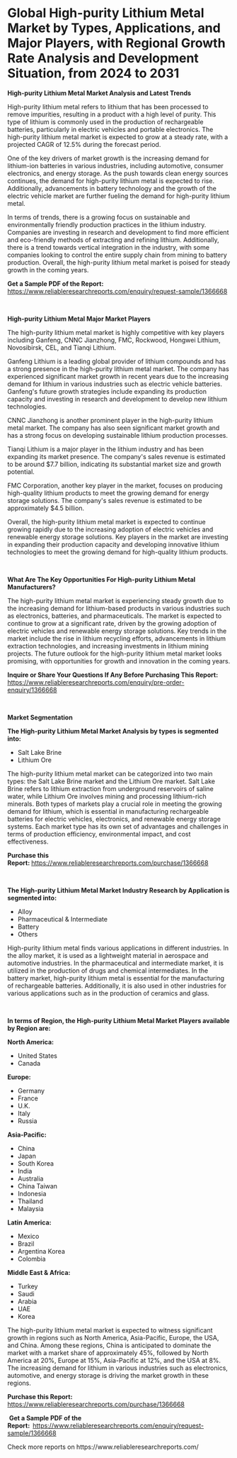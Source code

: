 <p><h1>Global High-purity Lithium Metal Market by Types, Applications, and Major Players, with Regional Growth Rate Analysis and Development Situation, from 2024 to 2031</h1></p><p><strong>High-purity Lithium Metal Market Analysis and Latest Trends</strong></p>
<p><p>High-purity lithium metal refers to lithium that has been processed to remove impurities, resulting in a product with a high level of purity. This type of lithium is commonly used in the production of rechargeable batteries, particularly in electric vehicles and portable electronics. The high-purity lithium metal market is expected to grow at a steady rate, with a projected CAGR of 12.5% during the forecast period.</p><p>One of the key drivers of market growth is the increasing demand for lithium-ion batteries in various industries, including automotive, consumer electronics, and energy storage. As the push towards clean energy sources continues, the demand for high-purity lithium metal is expected to rise. Additionally, advancements in battery technology and the growth of the electric vehicle market are further fueling the demand for high-purity lithium metal.</p><p>In terms of trends, there is a growing focus on sustainable and environmentally friendly production practices in the lithium industry. Companies are investing in research and development to find more efficient and eco-friendly methods of extracting and refining lithium. Additionally, there is a trend towards vertical integration in the industry, with some companies looking to control the entire supply chain from mining to battery production. Overall, the high-purity lithium metal market is poised for steady growth in the coming years.</p></p>
<p><strong>Get a Sample PDF of the Report:&nbsp;</strong> <a href="https://www.reliableresearchreports.com/enquiry/request-sample/1366668">https://www.reliableresearchreports.com/enquiry/request-sample/1366668</a></p>
<p>&nbsp;</p>
<p><strong>High-purity Lithium Metal Major Market Players</strong></p>
<p><p>The high-purity lithium metal market is highly competitive with key players including Ganfeng, CNNC Jianzhong, FMC, Rockwood, Hongwei Lithium, Novosibirsk, CEL, and Tianqi Lithium. </p><p>Ganfeng Lithium is a leading global provider of lithium compounds and has a strong presence in the high-purity lithium metal market. The company has experienced significant market growth in recent years due to the increasing demand for lithium in various industries such as electric vehicle batteries. Ganfeng's future growth strategies include expanding its production capacity and investing in research and development to develop new lithium technologies.</p><p>CNNC Jianzhong is another prominent player in the high-purity lithium metal market. The company has also seen significant market growth and has a strong focus on developing sustainable lithium production processes. </p><p>Tianqi Lithium is a major player in the lithium industry and has been expanding its market presence. The company's sales revenue is estimated to be around $7.7 billion, indicating its substantial market size and growth potential.</p><p>FMC Corporation, another key player in the market, focuses on producing high-quality lithium products to meet the growing demand for energy storage solutions. The company's sales revenue is estimated to be approximately $4.5 billion.</p><p>Overall, the high-purity lithium metal market is expected to continue growing rapidly due to the increasing adoption of electric vehicles and renewable energy storage solutions. Key players in the market are investing in expanding their production capacity and developing innovative lithium technologies to meet the growing demand for high-quality lithium products.</p></p>
<p>&nbsp;</p>
<p><strong>What Are The Key Opportunities For High-purity Lithium Metal Manufacturers?</strong></p>
<p><p>The high-purity lithium metal market is experiencing steady growth due to the increasing demand for lithium-based products in various industries such as electronics, batteries, and pharmaceuticals. The market is expected to continue to grow at a significant rate, driven by the growing adoption of electric vehicles and renewable energy storage solutions. Key trends in the market include the rise in lithium recycling efforts, advancements in lithium extraction technologies, and increasing investments in lithium mining projects. The future outlook for the high-purity lithium metal market looks promising, with opportunities for growth and innovation in the coming years.</p></p>
<p><strong>Inquire or Share Your Questions If Any Before Purchasing This Report:</strong> <a href="https://www.reliableresearchreports.com/enquiry/pre-order-enquiry/1366668">https://www.reliableresearchreports.com/enquiry/pre-order-enquiry/1366668</a></p>
<p>&nbsp;</p>
<p><strong>Market Segmentation</strong></p>
<p><strong>The High-purity Lithium Metal Market Analysis by types is segmented into:</strong></p>
<p><ul><li>Salt Lake Brine</li><li>Lithium Ore</li></ul></p>
<p><p>The high-purity lithium metal market can be categorized into two main types: the Salt Lake Brine market and the Lithium Ore market. Salt Lake Brine refers to lithium extraction from underground reservoirs of saline water, while Lithium Ore involves mining and processing lithium-rich minerals. Both types of markets play a crucial role in meeting the growing demand for lithium, which is essential in manufacturing rechargeable batteries for electric vehicles, electronics, and renewable energy storage systems. Each market type has its own set of advantages and challenges in terms of production efficiency, environmental impact, and cost effectiveness.</p></p>
<p><strong>Purchase this Report:&nbsp;</strong><a href="https://www.reliableresearchreports.com/purchase/1366668">https://www.reliableresearchreports.com/purchase/1366668</a></p>
<p>&nbsp;</p>
<p><strong>The High-purity Lithium Metal Market Industry Research by Application is segmented into:</strong></p>
<p><ul><li>Alloy</li><li>Pharmaceutical & Intermediate</li><li>Battery</li><li>Others</li></ul></p>
<p><p>High-purity lithium metal finds various applications in different industries. In the alloy market, it is used as a lightweight material in aerospace and automotive industries. In the pharmaceutical and intermediate market, it is utilized in the production of drugs and chemical intermediates. In the battery market, high-purity lithium metal is essential for the manufacturing of rechargeable batteries. Additionally, it is also used in other industries for various applications such as in the production of ceramics and glass.</p></p>
<p>&nbsp;</p>
<p><strong>In terms of Region, the High-purity Lithium Metal Market Players available by Region are:</strong></p>
<p>
    <p> <strong> North America: </strong>
        <ul>
            <li>United States</li>
            <li>Canada</li>
        </ul>
        </p> 
    <p> <strong> Europe: </strong>
        <ul>
            <li>Germany</li>
            <li>France</li>
            <li>U.K.</li>
            <li>Italy</li>
            <li>Russia</li>
        </ul>
        </p> 
    <p> <strong> Asia-Pacific: </strong>
        <ul>
            <li>China</li>
            <li>Japan</li>
            <li>South Korea</li>
            <li>India</li>
            <li>Australia</li>
            <li>China Taiwan</li>
            <li>Indonesia</li>
            <li>Thailand</li>
            <li>Malaysia</li>
        </ul>
        </p> 
    <p> <strong> Latin America: </strong>
        <ul>
            <li>Mexico</li>
            <li>Brazil</li>
            <li>Argentina Korea</li>
            <li>Colombia</li>
        </ul>
        </p> 
    <p> <strong> Middle East & Africa: </strong>
        <ul>
            <li>Turkey</li>
            <li>Saudi</li>
            <li>Arabia</li>
            <li>UAE</li>
            <li>Korea</li>
        </ul>
    </p>
    </p>
<p><p>The high-purity lithium metal market is expected to witness significant growth in regions such as North America, Asia-Pacific, Europe, the USA, and China. Among these regions, China is anticipated to dominate the market with a market share of approximately 45%, followed by North America at 20%, Europe at 15%, Asia-Pacific at 12%, and the USA at 8%. The increasing demand for lithium in various industries such as electronics, automotive, and energy storage is driving the market growth in these regions.</p></p>
<p><strong>Purchase this Report: </strong><a href="https://www.reliableresearchreports.com/purchase/1366668">https://www.reliableresearchreports.com/purchase/1366668</a></p>
<p>&nbsp;<strong>Get a Sample PDF of the Report:&nbsp;&nbsp;</strong><a href="https://www.reliableresearchreports.com/enquiry/request-sample/1366668">https://www.reliableresearchreports.com/enquiry/request-sample/1366668</a></p>
<p><strong></strong></p>
<p>Check more reports on https://www.reliableresearchreports.com/</p>